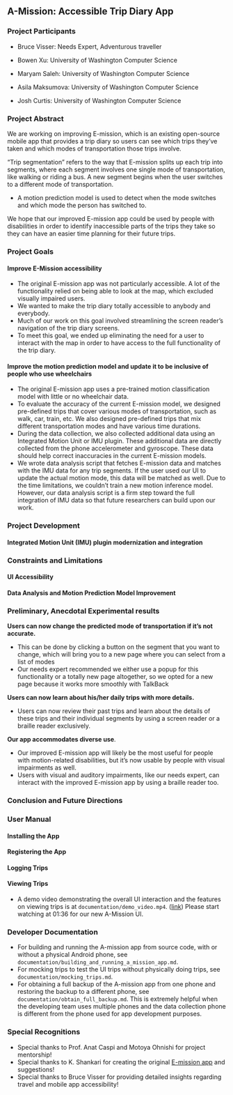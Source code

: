 ## A-Mission: Accessible Trip Diary App

### Project Participants

- Bruce Visser: Needs Expert, Adventurous traveller
- Bowen Xu: University of Washington Computer Science
- Maryam Saleh: University of Washington Computer Science

- Asila Maksumova: University of Washington Computer Science
- Josh Curtis: University of Washington Computer Science

### Project Abstract

We are working on improving E-mission, which is an existing open-source mobile app that provides a trip diary so users can see which trips they’ve taken and which modes of transportation those trips involve.

“Trip segmentation” refers to the way that E-mission splits up each trip into segments, where each segment involves one single mode of transportation, like walking or riding a bus. A new segment begins when the user switches to a different mode of transportation.

- A motion prediction model is used to detect when the mode switches and which mode the person has switched to. 

We hope that our improved E-mission app could be used by people with disabilities in order to identify inaccessible parts of the trips they take so they can have an easier time planning for their future trips. 

### Project Goals

#### Improve E-Mission accessibility

- The original E-mission app was not particularly accessible. A lot of the functionality relied on being able to look at the map, which excluded visually impaired users.
- We wanted to make the trip diary totally accessible to anybody and everybody.
- Much of our work on this goal involved streamlining the screen reader’s navigation of the trip diary screens. 
- To meet this goal, we ended up eliminating the need for a user to interact with the map in order to have access to the full functionality of the trip diary. 

#### Improve the motion prediction model and update it to be inclusive of people who use wheelchairs

- The original E-mission app uses a pre-trained motion classification model with little or no wheelchair data. 
- To evaluate the accuracy of the current E-mission model, we designed pre-defined trips that cover various modes of transportation, such as walk, car, train, etc. We also designed pre-defined trips that mix different transportation modes and have various time durations.
- During the data collection, we also collected additional data using an Integrated Motion Unit or IMU plugin. These additional data are directly collected from the phone accelerometer and gyroscope. These data should help correct inaccuracies in the current E-mission models.
- We wrote data analysis script that fetches E-mission data and matches with the IMU data for any trip segments. If the user used our UI to update the actual motion mode, this data will be matched as well. Due to the time limitations, we couldn’t train a new motion inference model. However, our data analysis script is a firm step toward the full integration of IMU data so that future researchers can build upon our work. 

### Project Development

#### Integrated Motion Unit (IMU) plugin modernization and integration

### Constraints and Limitations

#### UI Accessibility

#### Data Analysis and Motion Prediction Model Improvement

### Preliminary, Anecdotal Experimental results

**Users can now change the predicted mode of transportation if it’s not accurate.**

- This can be done by clicking a button on the segment that you want to change, which will bring you to a new page where you can select from a list of modes
- Our needs expert recommended we either use a popup for this functionality or a totally new page altogether, so we opted for a new page because it works more smoothly with TalkBack

**Users can now learn about his/her daily trips with more details.** 

- Users can now review their past trips and learn about the details of these trips and their individual segments by using a screen reader or a braille reader exclusively. 

 **Our app accommodates diverse use**.

- Our improved E-mission app will likely be the most useful for people with motion-related disabilities, but it’s now usable by people with visual impairments as well. 
- Users with visual and auditory impairments, like our needs expert, can interact with the improved E-mission app by using a braille reader too.

### Conclusion and Future Directions

### User Manual

#### Installing the App

#### Registering the App

#### Logging Trips

#### Viewing Trips

- A demo video demonstrating the overall UI interaction and the features on viewing trips is at `documentation/demo_video.mp4`. ([link](https://github.com/CSE482Winter2021/NameN0tF0und/raw/main/documentation/demo_video.mp4)) Please start watching at 01:36 for our new A-Mission UI. 

### Developer Documentation

- For building and running the A-mission app from source code, with or without a physical Android phone, see `documentation/building_and_running_a_mission_app.md`. 
- For mocking trips to test the UI trips without physically doing trips, see `documentation/mocking_trips.md`.
- For obtaining a full backup of the A-mission app from one phone and restoring the backup to a different phone, see `documentation/obtain_full_backup.md`. This is extremely helpful when the developing team uses multiple phones and the data collection phone is different from the phone used for app development purposes. 

### Special Recognitions

- Special thanks to Prof. Anat Caspi and Motoya Ohnishi for project mentorship!
- Special thanks to K. Shankari for creating the original [E-mission app](https://github.com/e-mission/e-mission-phone/) and suggestions! 
- Special thanks to Bruce Visser for providing detailed insights regarding travel and mobile app accessibility!

